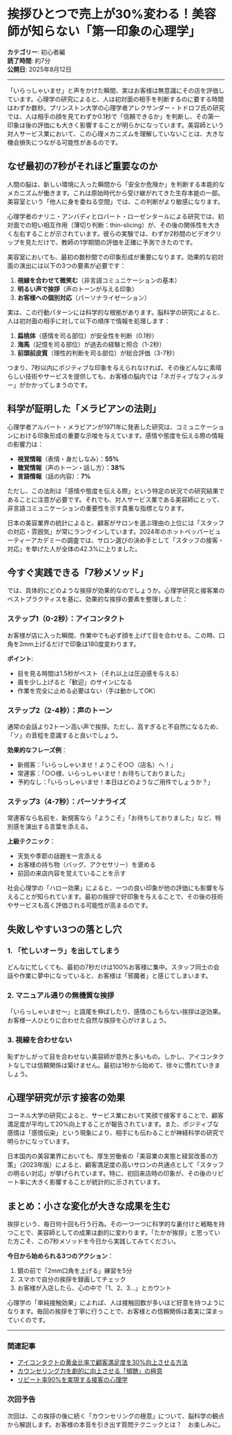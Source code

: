 # 挨拶ひとつで売上が30%変わる！美容師が知らない「第一印象の心理学」

**カテゴリー**: 初心者編  
**読了時間**: 約7分  
**公開日**: 2025年8月12日

---

「いらっしゃいませ」と声をかけた瞬間、実はお客様は無意識にその店を評価しています。心理学の研究によると、人は初対面の相手を判断するのに要する時間はわずか数秒。プリンストン大学の心理学者アレクサンダー・トドロフ氏の研究では、人は相手の顔を見てわずか0.1秒で「信頼できるか」を判断し、その第一印象は後の評価にも大きく影響することが明らかになっています。美容師という対人サービス業において、この心理メカニズムを理解していないことは、大きな機会損失につながる可能性があるのです。

## なぜ最初の7秒がそれほど重要なのか

人間の脳は、新しい環境に入った瞬間から「安全か危険か」を判断する本能的なメカニズムが働きます。これは原始時代から受け継がれてきた生存本能の一部。美容室という「他人に身を委ねる空間」では、この判断がより敏感になります。

心理学者のナリニ・アンバディとロバート・ローゼンタールによる研究では、初対面での短い相互作用（薄切り判断：thin-slicing）が、その後の関係性を大きく左右することが示されています。彼らの実験では、わずか2秒間のビデオクリップを見ただけで、教師の1学期間の評価を正確に予測できたのです。

美容室においても、最初の数秒間での印象形成が重要になります。効果的な初対面の演出には以下の3つの要素が必要です：
1. **視線を合わせて微笑む**（非言語コミュニケーションの基本）
2. **明るい声で挨拶**（声のトーンが与える印象）
3. **お客様への個別対応**（パーソナライゼーション）

実は、この行動パターンには科学的な根拠があります。脳科学の研究によると、人は初対面の相手に対して以下の順序で情報を処理します：

1. **扁桃体**（感情を司る部位）が安全性を判断（0.1秒）
2. **海馬**（記憶を司る部位）が過去の経験と照合（1-2秒）
3. **前頭前皮質**（理性的判断を司る部位）が総合評価（3-7秒）

つまり、7秒以内にポジティブな印象を与えられなければ、その後どんなに素晴らしい技術やサービスを提供しても、お客様の脳内では「ネガティブなフィルター」がかかってしまうのです。

## 科学が証明した「メラビアンの法則」

心理学者アルバート・メラビアンが1971年に発表した研究は、コミュニケーションにおける印象形成の重要な示唆を与えています。感情や態度を伝える際の情報の影響力は：

- **視覚情報**（表情・身だしなみ）：**55%**
- **聴覚情報**（声のトーン・話し方）：**38%**
- **言語情報**（話の内容）：**7%**

ただし、この法則は「感情や態度を伝える際」という特定の状況での研究結果であることに注意が必要です。それでも、対人サービス業である美容師にとって、非言語コミュニケーションの重要性を示す貴重な指標となります。

日本の美容業界の統計によると、顧客がサロンを選ぶ理由の上位には「スタッフの対応・雰囲気」が常にランクインしています。2024年のホットペッパービューティーアカデミーの調査では、サロン選びの決め手として「スタッフの接客・対応」を挙げた人が全体の42.3%に上りました。

## 今すぐ実践できる「7秒メソッド」

では、具体的にどのような挨拶が効果的なのでしょうか。心理学研究と接客業のベストプラクティスを基に、効果的な挨拶の要素を整理しました：

### ステップ1（0-2秒）：アイコンタクト
お客様が店に入った瞬間、作業中でも必ず顔を上げて目を合わせる。この時、口角を2mm上げるだけで印象は180度変わります。

**ポイント**: 
- 目を見る時間は1.5秒がベスト（それ以上は圧迫感を与える）
- 眉を少し上げると「歓迎」のサインになる
- 作業を完全に止める必要はない（手は動かしてOK）

### ステップ2（2-4秒）：声のトーン
通常の会話より2トーン高い声で挨拶。ただし、高すぎると不自然になるため、「ソ」の音程を意識すると良いでしょう。

**効果的なフレーズ例**：
- 新規客：「いらっしゃいませ！ようこそ○○（店名）へ！」
- 常連客：「○○様、いらっしゃいませ！お待ちしておりました」
- 予約なし：「いらっしゃいませ！本日はどのようなご用件でしょうか？」

### ステップ3（4-7秒）：パーソナライズ
常連客なら名前を、新規客なら「ようこそ」「お待ちしておりました」など、特別感を演出する言葉を添える。

**上級テクニック**：
- 天気や季節の話題を一言添える
- お客様の持ち物（バッグ、アクセサリー）を褒める
- 前回の来店内容を覚えていることを示す

社会心理学の「ハロー効果」によると、一つの良い印象が他の評価にも影響を与えることが知られています。最初の挨拶で好印象を与えることで、その後の技術やサービスも高く評価される可能性が高まるのです。

## 失敗しやすい3つの落とし穴

### 1. 「忙しいオーラ」を出してしまう
どんなに忙しくても、最初の7秒だけは100%お客様に集中。スタッフ同士の会話や作業に夢中になっていると、お客様は「邪魔者」と感じてしまいます。

### 2. マニュアル通りの無機質な挨拶
「いらっしゃいませ〜」と語尾を伸ばしたり、感情のこもらない挨拶は逆効果。お客様一人ひとりに合わせた自然な挨拶を心がけましょう。

### 3. 視線を合わせない
恥ずかしがって目を合わせない美容師が意外と多いもの。しかし、アイコンタクトなしでは信頼関係は築けません。最初は1秒から始めて、徐々に慣れていきましょう。

## 心理学研究が示す接客の効果

コーネル大学の研究によると、サービス業において笑顔で接客することで、顧客満足度が平均して20%向上することが報告されています。また、ポジティブな感情は「感情伝染」という現象により、相手にも伝わることが神経科学の研究で明らかになっています。

日本国内の美容業界においても、厚生労働省の「美容業の実態と経営改善の方策」（2023年版）によると、顧客満足度の高いサロンの共通点として「スタッフの明るい対応」が挙げられています。特に、初回来店時の印象が、その後のリピート率に大きく影響することが統計的に示されています。

## まとめ：小さな変化が大きな成果を生む

挨拶という、毎日何十回も行う行為。その一つ一つに科学的な裏付けと戦略を持つことで、美容師としての成果は劇的に変わります。「たかが挨拶」と思っていた方こそ、この7秒メソッドを今日から実践してみてください。

**今日から始められる3つのアクション**：
1. 鏡の前で「2mm口角を上げる」練習を5分
2. スマホで自分の挨拶を録画してチェック
3. お客様が入店したら、心の中で「1、2、3...」とカウント

心理学の「単純接触効果」によれば、人は接触回数が多いほど好意を持つようになります。毎回の挨拶を丁寧に行うことで、お客様との信頼関係は着実に深まっていくのです。

---

### 関連記事
- [アイコンタクトの黄金比率で顧客満足度を30%向上させる方法](#)
- [カウンセリング力を劇的に向上させる「傾聴」の極意](#)
- [リピート率90%を実現する接客の心理学](#)

### 次回予告
次回は、この挨拶の後に続く「カウンセリングの極意」について、脳科学の観点から解説します。お客様の本音を引き出す質問テクニックとは？　お楽しみに。